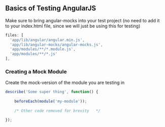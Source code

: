 ## Basics of Testing AngularJS
Make sure to bring angular-mocks into your test project (no need to add it to your index.html file, since we will just be using this for testing)

```js
files: [
  'app/lib/angular/angular.min.js',
  'app/lib/angular-mocks/angular-mocks.js',
  'app/modules/**/*.module.js',
  'app/modules/**/*.js'
],
```

### Creating a Mock Module
Create the mock-version of the module you are testing in

```js
describe('Some super thing', function() {
	
	beforeEach(module('my-module'));
	
	/* Other code removed for brevity	*/

});
```